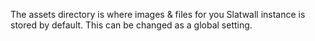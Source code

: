 The assets directory is where images & files for you Slatwall instance is stored by default. This can be changed as a global setting.